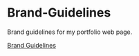 # Brand-Guidelines
Brand guidelines for my portfolio web page. 

[Brand Guidelines](https://amygrahamie.github.io/brand-guidelines/brand-guidelines.html)